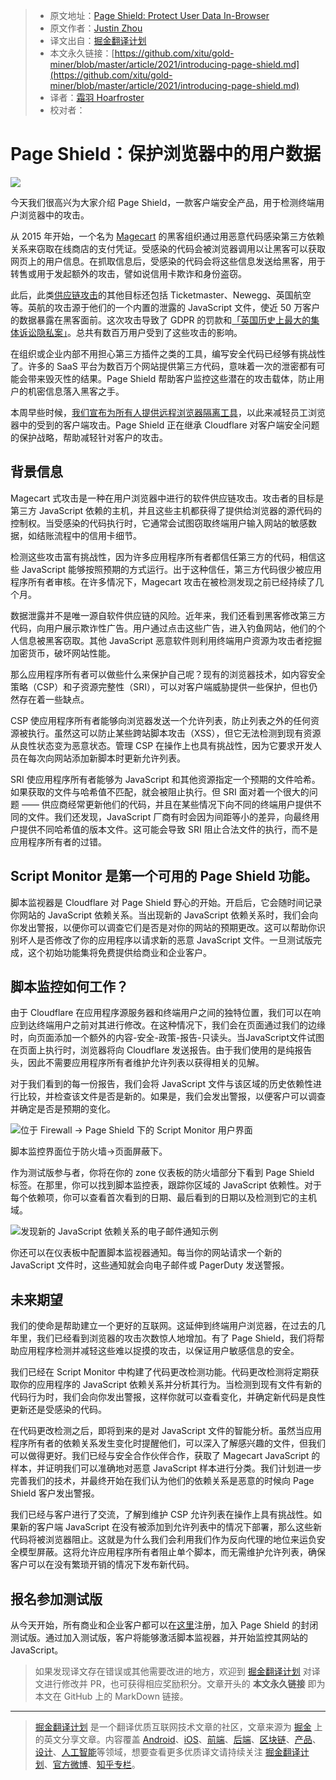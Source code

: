 > * 原文地址：[Page Shield: Protect User Data In-Browser](https://blog.cloudflare.com/introducing-page-shield/)
> * 原文作者：[Justin Zhou](https://blog.cloudflare.com/author/justin-zhou)
> * 译文出自：[掘金翻译计划](https://github.com/xitu/gold-miner)
> * 本文永久链接：[https://github.com/xitu/gold-miner/blob/master/article/2021/introducing-page-shield.md](https://github.com/xitu/gold-miner/blob/master/article/2021/introducing-page-shield.md)
> * 译者：[霜羽 Hoarfroster](https://github.com/PassionPenguin)
> * 校对者：

# Page Shield：保护浏览器中的用户数据

![](https://blog.cloudflare.com/content/images/2021/03/image3-31.png)

今天我们很高兴为大家介绍 Page Shield，一款客户端安全产品，用于检测终端用户浏览器中的攻击。

从 2015 年开始，一个名为 [Magecart](https://sansec.io/what-is-magecart) 的黑客组织通过用恶意代码感染第三方依赖关系来窃取在线商店的支付凭证。受感染的代码会被浏览器调用以让黑客可以获取网页上的用户信息。在抓取信息后，受感染的代码会将这些信息发送给黑客，用于转售或用于发起额外的攻击，譬如说信用卡欺诈和身份盗窃。

此后，此类[供应链攻击](https://en.wikipedia.org/wiki/Supply_chain_attack)的其他目标还包括 Ticketmaster、Newegg、英国航空等。英航的攻击源于他们的一个内置的泄露的 JavaScript 文件，使近 50 万客户的数据暴露在黑客面前。这次攻击导致了 GDPR 的罚款和[「英国历史上最大的集体诉讼隐私案」](https://www.bloomberg.com/news/articles/2021-01-12/british-airways-faces-biggest-class-action-suit-over-data-breach)。总共有数百万用户受到了这些攻击的影响。

在组织或企业内部不用担心第三方插件之类的工具，编写安全代码已经够有挑战性了。许多的 SaaS 平台为数百万个网站提供第三方代码，意味着一次的泄密都有可能会带来毁灭性的结果。Page Shield 帮助客户监控这些潜在的攻击载体，防止用户的机密信息落入黑客之手。

本周早些时候，[我们宣布为所有人提供远程浏览器隔离工具](https://blog.cloudflare.com/browser-isolation-for-teams-of-all-sizes/)，以此来减轻员工浏览器中的受到的客户端攻击。Page Shield 正在继承 Cloudflare 对客户端安全问题的保护战略，帮助减轻针对客户的攻击。

## 背景信息

Magecart 式攻击是一种在用户浏览器中进行的软件供应链攻击。攻击者的目标是第三方 JavaScript 依赖的主机，并且这些主机都获得了提供给浏览器的源代码的控制权。当受感染的代码执行时，它通常会试图窃取终端用户输入网站的敏感数据，如结账流程中的信用卡细节。

检测这些攻击富有挑战性，因为许多应用程序所有者都信任第三方的代码，相信这些 JavaScript 能够按照预期的方式运行。出于这种信任，第三方代码很少被应用程序所有者审核。在许多情况下，Magecart 攻击在被检测发现之前已经持续了几个月。

数据泄露并不是唯一源自软件供应链的风险。近年来，我们还看到黑客修改第三方代码，向用户展示欺诈性广告。用户通过点击这些广告，进入钓鱼网站，他们的个人信息被黑客窃取。其他 JavaScript 恶意软件则利用终端用户资源为攻击者挖掘加密货币，破坏网站性能。

那么应用程序所有者可以做些什么来保护自己呢？现有的浏览器技术，如内容安全策略（CSP）和子资源完整性（SRI），可以对客户端威胁提供一些保护，但也仍然存在着一些缺点。

CSP 使应用程序所有者能够向浏览器发送一个允许列表，防止列表之外的任何资源被执行。虽然这可以防止某些跨站脚本攻击（XSS），但它无法检测到现有资源从良性状态变为恶意状态。管理 CSP 在操作上也具有挑战性，因为它要求开发人员在每次向网站添加新脚本时更新允许列表。

SRI 使应用程序所有者能够为 JavaScript 和其他资源指定一个预期的文件哈希。如果获取的文件与哈希值不匹配，就会被阻止执行。但 SRI 面对着一个很大的问题 —— 供应商经常更新他们的代码，并且在某些情况下向不同的终端用户提供不同的文件。我们还发现，JavaScript 厂商有时会因为间距等小的差异，向最终用户提供不同哈希值的版本文件。这可能会导致 SRI 阻止合法文件的执行，而不是应用程序所有者的过错。

## Script Monitor 是第一个可用的 Page Shield 功能。

脚本监视器是 Cloudflare 对 Page Shield 野心的开始。开启后，它会随时间记录你网站的 JavaScript 依赖关系。当出现新的 JavaScript 依赖关系时，我们会向你发出警报，以便你可以调查它们是否是对你的网站的预期更改。这可以帮助你识别坏人是否修改了你的应用程序以请求新的恶意 JavaScript 文件。一旦测试版完成，这个初始功能集将免费提供给商业和企业客户。

## 脚本监控如何工作？

由于 Cloudflare 在应用程序源服务器和终端用户之间的独特位置，我们可以在响应到达终端用户之前对其进行修改。在这种情况下，我们会在页面通过我们的边缘时，向页面添加一个额外的内容-安全-政策-报告-只读头。当JavaScript文件试图在页面上执行时，浏览器将向 Cloudflare 发送报告。由于我们使用的是纯报告头，因此不需要应用程序所有者维护允许列表以获得相关的见解。

对于我们看到的每一份报告，我们会将 JavaScript 文件与该区域的历史依赖性进行比较，并检查该文件是否是新的。如果是，我们会发出警报，以便客户可以调查并确定是否是预期的变化。

![位于 Firewall -> Page Shield 下的 Script Monitor 用户界面](https://blog.cloudflare.com/content/images/2021/03/image1-40.png)

脚本监控界面位于防火墙->页面屏蔽下。

作为测试版参与者，你将在你的 zone 仪表板的防火墙部分下看到 Page Shield 标签。在那里，你可以找到脚本监控表，跟踪你区域的 JavaScript 依赖性。对于每个依赖项，你可以查看首次看到的日期、最后看到的日期以及检测到它的主机域。

![发现新的 JavaScript 依赖关系的电子邮件通知示例](https://blog.cloudflare.com/content/images/2021/03/image2-34.png)

你还可以在仪表板中配置脚本监视器通知。每当你的网站请求一个新的 JavaScript 文件时，这些通知就会向电子邮件或 PagerDuty 发送警报。

## 未来期望

我们的使命是帮助建立一个更好的互联网。这延伸到终端用户浏览器，在过去的几年里，我们已经看到浏览器的攻击次数惊人地增加。有了 Page Shield，我们将帮助应用程序检测并减轻这些难以捉摸的攻击，以保证用户敏感信息的安全。

我们已经在 Script Monitor 中构建了代码更改检测功能。代码更改检测将定期获取你的应用程序的 JavaScript 依赖关系并分析其行为。当检测到现有文件有新的代码行为时，我们会向你发出警报，这样你就可以查看变化，并确定新代码是良性更新还是受感染的代码。

在代码更改检测之后，即将到来的是对 JavaScript 文件的智能分析。虽然当应用程序所有者的依赖关系发生变化时提醒他们，可以深入了解感兴趣的文件，但我们可以做得更好。我们已经与安全合作伙伴合作，获取了 Magecart JavaScript 的样本，并证明我们可以准确地对恶意 JavaScript 样本进行分类。我们计划进一步完善我们的技术，并最终开始在我们认为他们的依赖关系是恶意的时候向 Page Shield 客户发出警报。

我们已经与客户进行了交流，了解到维护 CSP 允许列表在操作上具有挑战性。如果新的客户端 JavaScript 在没有被添加到允许列表中的情况下部署，那么这些新代码将被浏览器阻止。这就是为什么我们会利用我们作为反向代理的地位来运负安全模型屏蔽。这将允许应用程序所有者阻止单个脚本，而无需维护允许列表，确保客户可以在没有繁琐开销的情况下发布新代码。

## 报名参加测试版

从今天开始，所有商业和企业客户都可以在[这里](https://www.cloudflare.com/waf/page-shield/)注册，加入 Page Shield 的封闭测试版。通过加入测试版，客户将能够激活脚本监视器，并开始监控其网站的 JavaScript。

> 如果发现译文存在错误或其他需要改进的地方，欢迎到 [掘金翻译计划](https://github.com/xitu/gold-miner) 对译文进行修改并 PR，也可获得相应奖励积分。文章开头的 **本文永久链接** 即为本文在 GitHub 上的 MarkDown 链接。

---

> [掘金翻译计划](https://github.com/xitu/gold-miner) 是一个翻译优质互联网技术文章的社区，文章来源为 [掘金](https://juejin.im) 上的英文分享文章。内容覆盖 [Android](https://github.com/xitu/gold-miner#android)、[iOS](https://github.com/xitu/gold-miner#ios)、[前端](https://github.com/xitu/gold-miner#前端)、[后端](https://github.com/xitu/gold-miner#后端)、[区块链](https://github.com/xitu/gold-miner#区块链)、[产品](https://github.com/xitu/gold-miner#产品)、[设计](https://github.com/xitu/gold-miner#设计)、[人工智能](https://github.com/xitu/gold-miner#人工智能)等领域，想要查看更多优质译文请持续关注 [掘金翻译计划](https://github.com/xitu/gold-miner)、[官方微博](http://weibo.com/juejinfanyi)、[知乎专栏](https://zhuanlan.zhihu.com/juejinfanyi)。